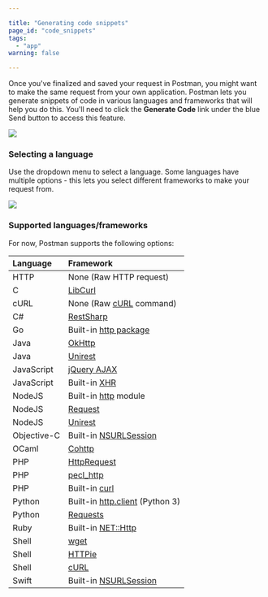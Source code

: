 ```yaml
---

title: "Generating code snippets"
page_id: "code_snippets"
tags: 
  - "app"
warning: false

---
```


Once you've finalized and saved your request in Postman, you might want to make the same request from your own application. Postman lets you generate snippets of code in various languages and frameworks that will help you do this. You'll need to click the **Generate Code** link under the blue Send button to access this feature.

![](https://www.postman.com/img/v1/docs/source/snippets-1.png)

### Selecting a language

Use the dropdown menu to select a language. Some languages have multiple options - this lets you select different frameworks to make your request from.

![](https://www.postman.com/img/v1/docs/source/snippets-2.png)

### Supported languages/frameworks

For now, Postman supports the following options:

| Language | Framework |
|:---------|:----------|
| HTTP | None (Raw HTTP request) |
| C | [LibCurl][0] |
| cURL | None (Raw [cURL][1] command) |
| C\# | [RestSharp][2] |
| Go | Built-in [http package][3] |
| Java | [OkHttp][4] |
| Java | [Unirest][5] |
| JavaScript | [jQuery AJAX][6] |
| JavaScript | Built-in [XHR][7] |
| NodeJS | Built-in [http][8] module |
| NodeJS | [Request][9] |
| NodeJS | [Unirest][10] |
| Objective-C | Built-in [NSURLSession][11] |
| OCaml | [Cohttp][12] |
| PHP | [HttpRequest][13] |
| PHP | [pecl\_http][14] |
| PHP | Built-in [curl][15] |
| Python | Built-in [http.client][16] (Python 3) |
| Python | [Requests][17] |
| Ruby | Built-in [NET::Http][18] |
| Shell | [wget][19] |
| Shell | [HTTPie][20] |
| Shell | [cURL][1] |
| Swift | Built-in [NSURLSession][11] |


[0]: https://curl.haxx.se/libcurl/c/
[1]: https://curl.haxx.se/
[2]: http://restsharp.org/
[3]: https://golang.org/pkg/net/http/
[4]: https://github.com/square/okhttp
[5]: http://unirest.io/java.html
[6]: http://api.jquery.com/jquery.ajax/
[7]: https://developer.mozilla.org/en-US/docs/Web/API/XMLHttpRequest
[8]: https://nodejs.org/api/http.html
[9]: https://github.com/request/request
[10]: http://unirest.io/nodejs.html
[11]: https://developer.apple.com/library/ios/documentation/Foundation/Reference/NSURLSession_class/
[12]: https://github.com/mirage/ocaml-cohttp
[13]: http://php.net/manual/it/httprequest.send.php
[14]: https://mdref.m6w6.name/http
[15]: http://php.net/manual/en/ref.curl.php
[16]: https://docs.python.org/3/library/http.client.html
[17]: http://docs.python-requests.org/en/master/
[18]: http://docs.ruby-lang.org/en/2.0.0/Net/HTTP.html
[19]: https://www.gnu.org/software/wget/
[20]: https://github.com/jkbrzt/httpie

